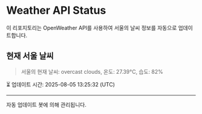 
# Weather API Status

이 리포지토리는 OpenWeather API를 사용하여 서울의 날씨 정보를 자동으로 업데이트합니다.

## 현재 서울 날씨
> 서울의 현재 날씨: overcast clouds, 온도: 27.39°C, 습도: 82%

⏳ 업데이트 시간: 2025-08-05 13:25:32 (UTC)

---
자동 업데이트 봇에 의해 관리됩니다.

